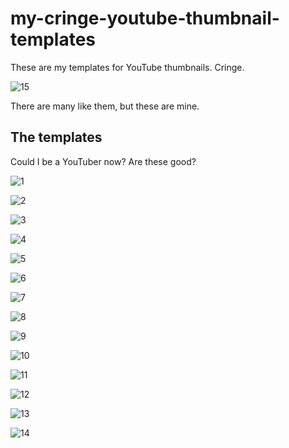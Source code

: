 # my-cringe-youtube-thumbnail-templates

These are my templates for YouTube thumbnails. Cringe.

![15](https://user-images.githubusercontent.com/19922556/217972060-f66e912b-55a9-4648-845b-789da4361967.png)

There are many like them, but these are mine.

## The templates

Could I be a YouTuber now? Are these good?

![1](https://user-images.githubusercontent.com/19922556/217971918-336d60fd-c6f4-4a1e-ba13-7e79bfef9e50.png)

![2](https://user-images.githubusercontent.com/19922556/217971928-85dccbc4-2145-447a-8cc3-41b5fe45e63b.png)

![3](https://user-images.githubusercontent.com/19922556/217971936-e4f6ea6e-3d2f-4558-b430-4e0d368430eb.png)

![4](https://user-images.githubusercontent.com/19922556/217971948-ac5b15e4-908f-42a5-a6b6-596e5f9bde1d.png)

![5](https://user-images.githubusercontent.com/19922556/217971959-32dee3a2-96a3-4085-b4d8-079468dbafda.png)

![6](https://user-images.githubusercontent.com/19922556/217971969-3863e971-db4d-4cae-af75-2f1a3124c744.png)

![7](https://user-images.githubusercontent.com/19922556/217971979-76864712-d8a4-4330-9927-6b8a91a5d5f6.png)

![8](https://user-images.githubusercontent.com/19922556/217971985-0960427b-e01e-4f2c-bf5d-770d5db2ec6a.png)

![9](https://user-images.githubusercontent.com/19922556/217971993-e28cb21e-9327-4c19-98ab-a0f02bbd512c.png)

![10](https://user-images.githubusercontent.com/19922556/217971999-46814c1a-f1ee-46f0-84cf-1191d8e3941e.png)

![11](https://user-images.githubusercontent.com/19922556/217972018-83453a7e-94ea-45ff-bec7-e660010835ba.png)

![12](https://user-images.githubusercontent.com/19922556/217972033-1f1d4c8b-04de-4cd6-b638-e688b39fcebc.png)

![13](https://user-images.githubusercontent.com/19922556/217972039-c162ecc4-2267-46fc-872d-d1edc32e0eab.png)

![14](https://user-images.githubusercontent.com/19922556/217972046-3e5add38-65b5-4250-8bf2-5a7887cf7f36.png)
